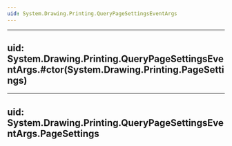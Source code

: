```yaml
---
uid: System.Drawing.Printing.QueryPageSettingsEventArgs
---
```


---
uid: System.Drawing.Printing.QueryPageSettingsEventArgs.#ctor(System.Drawing.Printing.PageSettings)
---

---
uid: System.Drawing.Printing.QueryPageSettingsEventArgs.PageSettings
---
